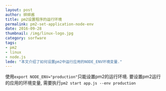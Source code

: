 ```yaml
---
layout: post
author: 碎碎酱
title: pm2设置程序的运行环境
permalink: pm2-set-application-node-env
date: 2016-09-28
thumbnail: /img/linux-logo.jpg
category: sorfware
tags:
- pm2
- linux
- node.js
lede: "本文介绍了如何设置pm2中运行应用的NODE_ENV环境变量."
---
```



使用`export NODE_ENV="production"`只能设置pm2的运行环境. 要设置pm2运行的应用的环境变量, 需要执行`pm2 start app.js --env production`
